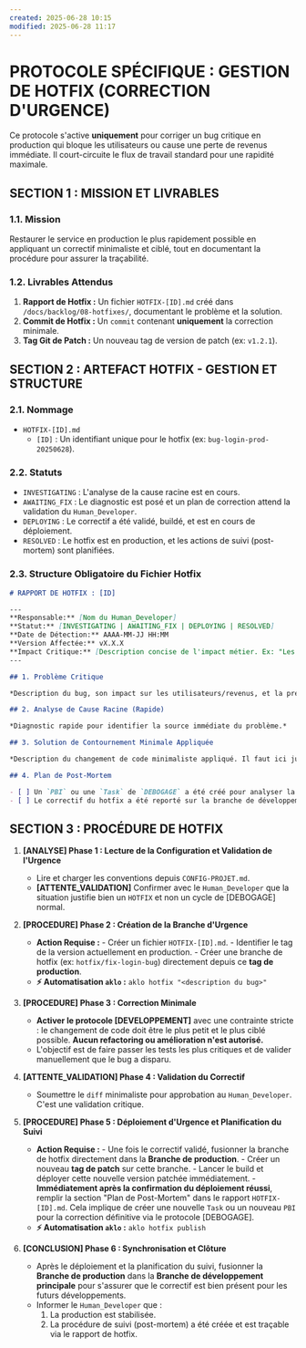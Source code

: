 ```yaml
---
created: 2025-06-28 10:15
modified: 2025-06-28 11:17
---
```

# PROTOCOLE SPÉCIFIQUE : GESTION DE HOTFIX (CORRECTION D'URGENCE)

Ce protocole s'active **uniquement** pour corriger un bug critique en production qui bloque les utilisateurs ou cause une perte de revenus immédiate. Il court-circuite le flux de travail standard pour une rapidité maximale.

## SECTION 1 : MISSION ET LIVRABLES

### 1.1. Mission

Restaurer le service en production le plus rapidement possible en appliquant un correctif minimaliste et ciblé, tout en documentant la procédure pour assurer la traçabilité.

### 1.2. Livrables Attendus

1.  **Rapport de Hotfix :** Un fichier `HOTFIX-[ID].md` créé dans `/docs/backlog/08-hotfixes/`, documentant le problème et la solution.
2.  **Commit de Hotfix :** Un `commit` contenant **uniquement** la correction minimale.
3.  **Tag Git de Patch :** Un nouveau tag de version de patch (ex: `v1.2.1`).

## SECTION 2 : ARTEFACT HOTFIX - GESTION ET STRUCTURE

### 2.1. Nommage

-   `HOTFIX-[ID].md`
    -   `[ID]` : Un identifiant unique pour le hotfix (ex: `bug-login-prod-20250628`).

### 2.2. Statuts

-   `INVESTIGATING` : L'analyse de la cause racine est en cours.
-   `AWAITING_FIX` : Le diagnostic est posé et un plan de correction attend la validation du `Human_Developer`.
-   `DEPLOYING` : Le correctif a été validé, buildé, et est en cours de déploiement.
-   `RESOLVED` : Le hotfix est en production, et les actions de suivi (post-mortem) sont planifiées.

### 2.3. Structure Obligatoire du Fichier Hotfix

```markdown
# RAPPORT DE HOTFIX : [ID]

---
**Responsable:** [Nom du Human_Developer]
**Statut:** [INVESTIGATING | AWAITING_FIX | DEPLOYING | RESOLVED]
**Date de Détection:** AAAA-MM-JJ HH:MM
**Version Affectée:** vX.X.X
**Impact Critique:** [Description concise de l'impact métier. Ex: "Les nouveaux utilisateurs ne peuvent pas s'inscrire", "Le panier d'achat est inaccessible"]
---

## 1. Problème Critique

*Description du bug, son impact sur les utilisateurs/revenus, et la preuve de son existence en production.*

## 2. Analyse de Cause Racine (Rapide)

*Diagnostic rapide pour identifier la source immédiate du problème.*

## 3. Solution de Contournement Minimale Appliquée

*Description du changement de code minimaliste appliqué. Il faut ici justifier pourquoi c'est la plus petite modification possible pour résoudre le problème.*

## 4. Plan de Post-Mortem

- [ ] Un `PBI` ou une `Task` de `DEBOGAGE` a été créé pour analyser la cause racine en profondeur et appliquer une solution définitive.
- [ ] Le correctif du hotfix a été reporté sur la branche de développement principale.
```

## SECTION 3 : PROCÉDURE DE HOTFIX

1.  **[ANALYSE] Phase 1 : Lecture de la Configuration et Validation de l'Urgence**
      - Lire et charger les conventions depuis `CONFIG-PROJET.md`.
      - **[ATTENTE\_VALIDATION]** Confirmer avec le `Human_Developer` que la situation justifie bien un `HOTFIX` et non un cycle de [DEBOGAGE] normal.

2.  **[PROCEDURE] Phase 2 : Création de la Branche d'Urgence**
      - **Action Requise :** 
            - Créer un fichier `HOTFIX-[ID].md`.
            - Identifier le tag de la version actuellement en production.
            - Créer une branche de hotfix (ex: `hotfix/fix-login-bug`) directement depuis ce **tag de production**.
      - **⚡ Automatisation `aklo` :** `aklo hotfix "<description du bug>"`

3.  **[PROCEDURE] Phase 3 : Correction Minimale**
      - **Activer le protocole [DEVELOPPEMENT]** avec une contrainte stricte : le changement de code doit être le plus petit et le plus ciblé possible. **Aucun refactoring ou amélioration n'est autorisé.**
      - L'objectif est de faire passer les tests les plus critiques et de valider manuellement que le bug a disparu.

4.  **[ATTENTE\_VALIDATION] Phase 4 : Validation du Correctif**
      - Soumettre le `diff` minimaliste pour approbation au `Human_Developer`. C'est une validation critique.

5.  **[PROCEDURE] Phase 5 : Déploiement d'Urgence et Planification du Suivi**
      - **Action Requise :** 
            -   Une fois le correctif validé, fusionner la branche de hotfix directement dans la **Branche de production**.
            -   Créer un nouveau **tag de patch** sur cette branche.
            -   Lancer le build et déployer cette nouvelle version patchée immédiatement.
            -   **Immédiatement après la confirmation du déploiement réussi**, remplir la section "Plan de Post-Mortem" dans le rapport `HOTFIX-[ID].md`. Cela implique de créer une nouvelle `Task` ou un nouveau `PBI` pour la correction définitive via le protocole [DEBOGAGE].
      - **⚡ Automatisation `aklo` :** `aklo hotfix publish`

6.  **[CONCLUSION] Phase 6 : Synchronisation et Clôture**
    -   Après le déploiement et la planification du suivi, fusionner la **Branche de production** dans la **Branche de développement principale** pour s'assurer que le correctif est bien présent pour les futurs développements.
    -   Informer le `Human_Developer` que :
        1. La production est stabilisée.
        2. La procédure de suivi (post-mortem) a été créée et est traçable via le rapport de hotfix.
